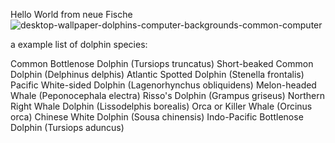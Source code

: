 Hello World from neue Fische
![desktop-wallpaper-dolphins-computer-backgrounds-common-computer](https://user-images.githubusercontent.com/102250825/232495777-855968ee-63bb-4b31-893b-ba5d68c36243.jpg)

a example list of dolphin species:

Common Bottlenose Dolphin (Tursiops truncatus)
Short-beaked Common Dolphin (Delphinus delphis)
Atlantic Spotted Dolphin (Stenella frontalis)
Pacific White-sided Dolphin (Lagenorhynchus obliquidens)
Melon-headed Whale (Peponocephala electra)
Risso's Dolphin (Grampus griseus)
Northern Right Whale Dolphin (Lissodelphis borealis)
Orca or Killer Whale (Orcinus orca)
Chinese White Dolphin (Sousa chinensis)
Indo-Pacific Bottlenose Dolphin (Tursiops aduncus)
